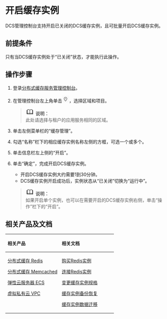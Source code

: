 # 开启缓存实例<a name="ZH-CN_TOPIC_0144197405"></a>

DCS管理控制台支持开启已关闭的DCS缓存实例，且可批量开启DCS缓存实例。

## 前提条件<a name="zh-cn_topic_0046844837_section57198891"></a>

只有当DCS缓存实例处于“已关闭”状态，才能执行此操作。

## 操作步骤<a name="zh-cn_topic_0046844837_section45027976"></a>

1.  登录[分布式缓存服务管理控制台](https://console.huaweicloud.com/dcs)。
2.  在管理控制台左上角单击![](figures/icon-region.png)，选择区域和项目。

    >![](public_sys-resources/icon-note.gif) **说明：**   
    >此处请选择与租户的应用服务相同的区域。  

3.  单击左侧菜单栏的“缓存管理”。
4.  勾选“名称”栏下的相应缓存实例名称左侧的方框，可选一个或多个。
5.  单击信息栏左上侧的“开启”。
6.  单击“确定”，完成开启DCS缓存实例。

    -   开启DCS缓存实例大约需要1到30分钟。
    -   DCS缓存实例开启成功后，实例状态从“已关闭”切换为“运行中”。

    >![](public_sys-resources/icon-note.gif) **说明：**   
    >如果开启单个实例，也可以在需要开启的DCS缓存实例右侧，单击“操作”栏下的“开启”。  


## 相关产品及文档<a name="zh-cn_topic_0046844837_section152613113129"></a>

<a name="zh-cn_topic_0046844837_zh-cn_topic_0046844820_table1073594361220"></a>
<table><thead align="left"><tr id="zh-cn_topic_0046844837_zh-cn_topic_0046844820_row197372430123"><th class="cellrowborder" valign="top" width="50%" id="mcps1.1.3.1.1"><p id="zh-cn_topic_0046844837_zh-cn_topic_0046844820_p4737243111216"><a name="zh-cn_topic_0046844837_zh-cn_topic_0046844820_p4737243111216"></a><a name="zh-cn_topic_0046844837_zh-cn_topic_0046844820_p4737243111216"></a>相关产品</p>
</th>
<th class="cellrowborder" valign="top" width="50%" id="mcps1.1.3.1.2"><p id="zh-cn_topic_0046844837_zh-cn_topic_0046844820_p18737144301214"><a name="zh-cn_topic_0046844837_zh-cn_topic_0046844820_p18737144301214"></a><a name="zh-cn_topic_0046844837_zh-cn_topic_0046844820_p18737144301214"></a>相关文档</p>
</th>
</tr>
</thead>
<tbody><tr id="zh-cn_topic_0046844837_zh-cn_topic_0046844820_row17371443131210"><td class="cellrowborder" valign="top" width="50%" headers="mcps1.1.3.1.1 "><p id="zh-cn_topic_0046844837_zh-cn_topic_0046844820_p13372054101419"><a name="zh-cn_topic_0046844837_zh-cn_topic_0046844820_p13372054101419"></a><a name="zh-cn_topic_0046844837_zh-cn_topic_0046844820_p13372054101419"></a><a href="https://www.huaweicloud.com/product/dcs.html?infodocbz" target="_blank" rel="noopener noreferrer">分布式缓存 Redis</a></p>
<p id="zh-cn_topic_0046844837_zh-cn_topic_0046844820_p19548105714519"><a name="zh-cn_topic_0046844837_zh-cn_topic_0046844820_p19548105714519"></a><a name="zh-cn_topic_0046844837_zh-cn_topic_0046844820_p19548105714519"></a><a href="https://www.huaweicloud.com/product/dcsmem.html?infodocbz" target="_blank" rel="noopener noreferrer">分布式缓存 Memcached</a></p>
<p id="zh-cn_topic_0046844837_zh-cn_topic_0046844820_p8862161219564"><a name="zh-cn_topic_0046844837_zh-cn_topic_0046844820_p8862161219564"></a><a name="zh-cn_topic_0046844837_zh-cn_topic_0046844820_p8862161219564"></a><a href="https://www.huaweicloud.com/product/ecs.html?infodocbz" target="_blank" rel="noopener noreferrer">弹性云服务器 ECS</a></p>
<p id="zh-cn_topic_0046844837_zh-cn_topic_0046844820_p841193941416"><a name="zh-cn_topic_0046844837_zh-cn_topic_0046844820_p841193941416"></a><a name="zh-cn_topic_0046844837_zh-cn_topic_0046844820_p841193941416"></a><a href="http://www.huaweicloud.com/product/vpc.html?infodocbz" target="_blank" rel="noopener noreferrer">虚拟私有云 VPC</a></p>
</td>
<td class="cellrowborder" valign="top" width="50%" headers="mcps1.1.3.1.2 "><p id="zh-cn_topic_0046844837_zh-cn_topic_0046844820_p1381695711471"><a name="zh-cn_topic_0046844837_zh-cn_topic_0046844820_p1381695711471"></a><a name="zh-cn_topic_0046844837_zh-cn_topic_0046844820_p1381695711471"></a><a href="https://support.huaweicloud.com/usermanual-dcs/dcs-zh-ug-180315001.html?infodocbz" target="_blank" rel="noopener noreferrer">购买Redis实例</a></p>
<p id="zh-cn_topic_0046844837_zh-cn_topic_0046844820_p682916370595"><a name="zh-cn_topic_0046844837_zh-cn_topic_0046844820_p682916370595"></a><a name="zh-cn_topic_0046844837_zh-cn_topic_0046844820_p682916370595"></a><a href="https://support.huaweicloud.com/usermanual-dcs/zh-cn_topic_0082114847.html?infodocbz" target="_blank" rel="noopener noreferrer">连接Redis实例</a></p>
<p id="zh-cn_topic_0046844837_zh-cn_topic_0046844820_p16726748155912"><a name="zh-cn_topic_0046844837_zh-cn_topic_0046844820_p16726748155912"></a><a name="zh-cn_topic_0046844837_zh-cn_topic_0046844820_p16726748155912"></a><a href="https://support.huaweicloud.com/usermanual-dcs/zh-cn_topic_0061845451.html?infodocbz" target="_blank" rel="noopener noreferrer">变更缓存实例规格</a></p>
<p id="zh-cn_topic_0046844837_zh-cn_topic_0046844820_p12250886517"><a name="zh-cn_topic_0046844837_zh-cn_topic_0046844820_p12250886517"></a><a name="zh-cn_topic_0046844837_zh-cn_topic_0046844820_p12250886517"></a><a href="https://support.huaweicloud.com/usermanual-dcs/zh-cn_topic_0079545637.html?infodocbz" target="_blank" rel="noopener noreferrer">缓存实例备份恢复</a></p>
<p id="zh-cn_topic_0046844837_zh-cn_topic_0046844820_p143616360517"><a name="zh-cn_topic_0046844837_zh-cn_topic_0046844820_p143616360517"></a><a name="zh-cn_topic_0046844837_zh-cn_topic_0046844820_p143616360517"></a><a href="https://support.huaweicloud.com/migration-dcs/zh-cn_topic_0078784423.html?infodocbz" target="_blank" rel="noopener noreferrer">缓存实例数据迁移</a></p>
</td>
</tr>
</tbody>
</table>

